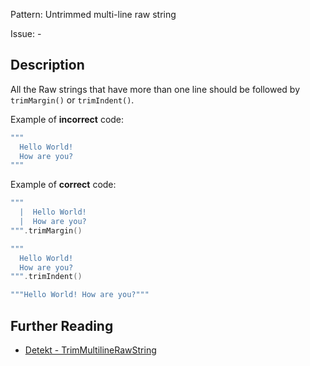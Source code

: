 Pattern: Untrimmed multi-line raw string

Issue: -

## Description

All the Raw strings that have more than one line should be followed by `trimMargin()` or `trimIndent()`.

Example of **incorrect** code:

```kotlin
"""
  Hello World!
  How are you?
"""
```

Example of **correct** code:

```kotlin
"""
  |  Hello World!
  |  How are you?
""".trimMargin()

"""
  Hello World!
  How are you?
""".trimIndent()

"""Hello World! How are you?"""
```

## Further Reading

* [Detekt - TrimMultilineRawString](https://detekt.dev/style.html#trimmultilinerawstring)